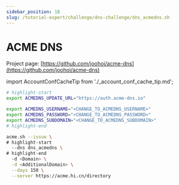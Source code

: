 ```yaml
---
sidebar_position: 18
slug: /tutorial-expert/challenge/dns-challenge/dns_acmedns.sh
---
```


# ACME DNS

Project page: [https://github.com/joohoi/acme-dns](https://github.com/joohoi/acme-dns)

import AccountConfCacheTip from './_account_conf_cache_tip.md';

<AccountConfCacheTip />

```bash
# highlight-start
export ACMEDNS_UPDATE_URL="https://auth.acme-dns.io"

export ACMEDNS_USERNAME="<CHANGE_TO_ACMEDNS_USERNAME>"
export ACMEDNS_PASSWORD="<CHANGE_TO_ACMEDNS_PASSWORD>"
export ACMEDNS_SUBDOMAIN="<CHANGE_TO_ACMEDNS_SUBDOMAIN>"
# highlight-end

acme.sh --issue \
# highlight-start
  --dns dns_acmedns \
# highlight-end
  -d <Domain> \
  -d <AdditionalDomain> \
  --days 150 \
  --server https://acme.hi.cn/directory
```